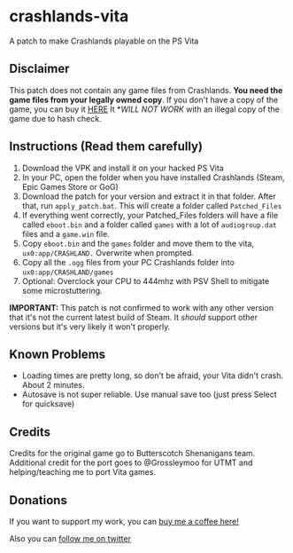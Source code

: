 # crashlands-vita
A patch to make Crashlands playable on the PS Vita

###

## Disclaimer
This patch does not contain any game files from Crashlands. **You need the game files from your legally owned copy**.
If you don't have a copy of the game, you can buy it [HERE](https://store.steampowered.com/app/391730/Crashlands/)
It **WILL NOT WORK* with an illegal copy of the game due to hash check.

## Instructions (Read them carefully)
1. Download the VPK and install it on your hacked PS Vita
2. In your PC, open the folder when you have installed Crashlands (Steam, Epic Games Store or GoG)
3. Download the patch for your version and extract it in that folder. After that, run `apply_patch.bat`. This will create a folder called `Patched_Files`
4. If everything went correctly, your Patched_Files folders will have a file called `eboot.bin` and a folder called `games` with a lot of `audiogroup.dat` files and a `game.win` file.
5. Copy `eboot.bin` and the `games` folder and move them to the vita, `ux0:app/CRASHLAND.` Overwrite when prompted. 
6. Copy all the `.ogg` files from your PC Crashlands folder into `ux0:app/CRASHLAND/games` 
7. Optional: Overclock your CPU to 444mhz with PSV Shell to mitigate some microstuttering.

**IMPORTANT:** This patch is not confirmed to work with any other version that it's not the current latest build of Steam. It _should_ support other versions but it's very likely it won't properly.

## Known Problems
* Loading times are pretty long, so don't be afraid, your Vita didn't crash. About 2 minutes.
* Autosave is not super reliable. Use manual save too (just press Select for quicksave)

## Credits
Credits for the original game go to Butterscotch Shenanigans team.
Additional credit for the port goes to @Grossleymoo for UTMT and helping/teaching me to port Vita games.

## Donations
If you want to support my work, you can [buy me a coffee here!](https://www.buymeacoffee.com/m1s3ry)

Also you can [follow me on twitter](https://www.twitter.com/m1s3ry_)
